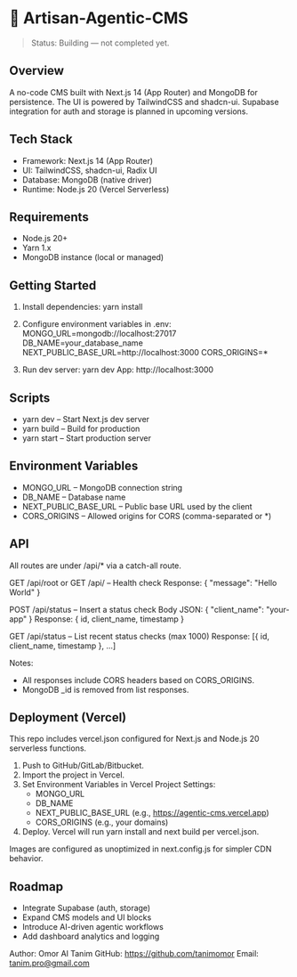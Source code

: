 # 🧩 Artisan-Agentic-CMS

> Status: Building — not completed yet.

## Overview
A no-code CMS built with Next.js 14 (App Router) and MongoDB for persistence.
The UI is powered by TailwindCSS and shadcn-ui.
Supabase integration for auth and storage is planned in upcoming versions.

## Tech Stack
- Framework: Next.js 14 (App Router)
- UI: TailwindCSS, shadcn-ui, Radix UI
- Database: MongoDB (native driver)
- Runtime: Node.js 20 (Vercel Serverless)

## Requirements
- Node.js 20+
- Yarn 1.x
- MongoDB instance (local or managed)

## Getting Started
1. Install dependencies:
   yarn install

2. Configure environment variables in .env:
   MONGO_URL=mongodb://localhost:27017
   DB_NAME=your_database_name
   NEXT_PUBLIC_BASE_URL=http://localhost:3000
   CORS_ORIGINS=*

3. Run dev server:
   yarn dev
   App: http://localhost:3000

## Scripts
- yarn dev – Start Next.js dev server
- yarn build – Build for production
- yarn start – Start production server

## Environment Variables
- MONGO_URL – MongoDB connection string
- DB_NAME – Database name
- NEXT_PUBLIC_BASE_URL – Public base URL used by the client
- CORS_ORIGINS – Allowed origins for CORS (comma-separated or *)

## API
All routes are under /api/* via a catch-all route.

GET /api/root or GET /api/ – Health check
Response: { "message": "Hello World" }

POST /api/status – Insert a status check
Body JSON: { "client_name": "your-app" }
Response: { id, client_name, timestamp }

GET /api/status – List recent status checks (max 1000)
Response: [{ id, client_name, timestamp }, ...]

Notes:
- All responses include CORS headers based on CORS_ORIGINS.
- MongoDB _id is removed from list responses.

## Deployment (Vercel)
This repo includes vercel.json configured for Next.js and Node.js 20 serverless functions.

1. Push to GitHub/GitLab/Bitbucket.
2. Import the project in Vercel.
3. Set Environment Variables in Vercel Project Settings:
   - MONGO_URL
   - DB_NAME
   - NEXT_PUBLIC_BASE_URL (e.g., https://agentic-cms.vercel.app)
   - CORS_ORIGINS (e.g., your domains)
4. Deploy. Vercel will run yarn install and next build per vercel.json.

Images are configured as unoptimized in next.config.js for simpler CDN behavior.

## Roadmap
- Integrate Supabase (auth, storage)
- Expand CMS models and UI blocks
- Introduce AI-driven agentic workflows
- Add dashboard analytics and logging

Author: Omor Al Tanim
GitHub: https://github.com/tanimomor
Email: tanim.pro@gmail.com

